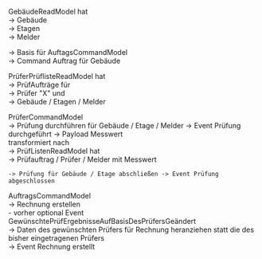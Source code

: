 GebäudeReadModel hat   
  -> Gebäude    
  -> Etagen     
  -> Melder    

  -> Basis für AuftagsCommandModel    
	   -> Command Auftrag für Gebäude    

PrüferPrüflisteReadModel hat    
  -> PrüfAufträge für    
    -> Prüfer "X" und    
    -> Gebäude / Etagen / Melder    

PrüferCommandModel    
	-> Prüfung durchführen für Gebäude / Etage / Melder -> Event Prüfung durchgeführt -> Payload Messwert    
    transformiert nach    
    -> PrüfListenReadModel hat    
		  -> Prüfauftrag / Prüfer / Melder mit Messwert    

	-> Prüfung für Gebäude / Etage abschließen -> Event Prüfung abgeschlossen    

AuftragsCommandModel    
	-> Rechnung erstellen    
		 - vorher optional Event GewünschtePrüfErgebnisseAufBasisDesPrüfersGeändert    
       -> Daten des gewünschten Prüfers für Rechnung heranziehen statt die des bisher eingetragenen Prüfers    
		 -> Event Rechnung erstellt
		
		
	
